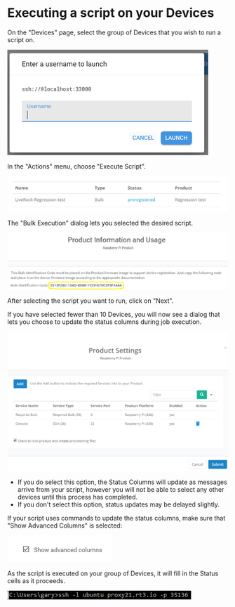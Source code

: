 # Executing a script on your Devices

On the "Devices" page, select the group of Devices that you wish to run a script on.

![](../../.gitbook/assets/image%20%28340%29.png)

In the "Actions" menu, choose "Execute Script".  

![](../../.gitbook/assets/image%20%28470%29.png)

The "Bulk Execution" dialog lets you selected the desired script.  

![](../../.gitbook/assets/image%20%28360%29.png)

After selecting the script you want to run, click on "Next".

If you have selected fewer than 10 Devices, you will now see a dialog that lets you choose to update the status columns during job execution.  

![](../../.gitbook/assets/image%20%28336%29.png)

* If you do select this option, the Status Columns will update as messages arrive from your script, however you will not be able to select any other devices until this process has completed.
* If you don't select this option, status updates may be delayed slightly.

If your script uses commands to update the status columns,  make sure that "Show Advanced Columns" is selected:

![](../../.gitbook/assets/image%20%284%29.png)

As the script is executed on your group of Devices, it will fill in the Status cells as it proceeds.

![](../../.gitbook/assets/image%20%28207%29.png)

